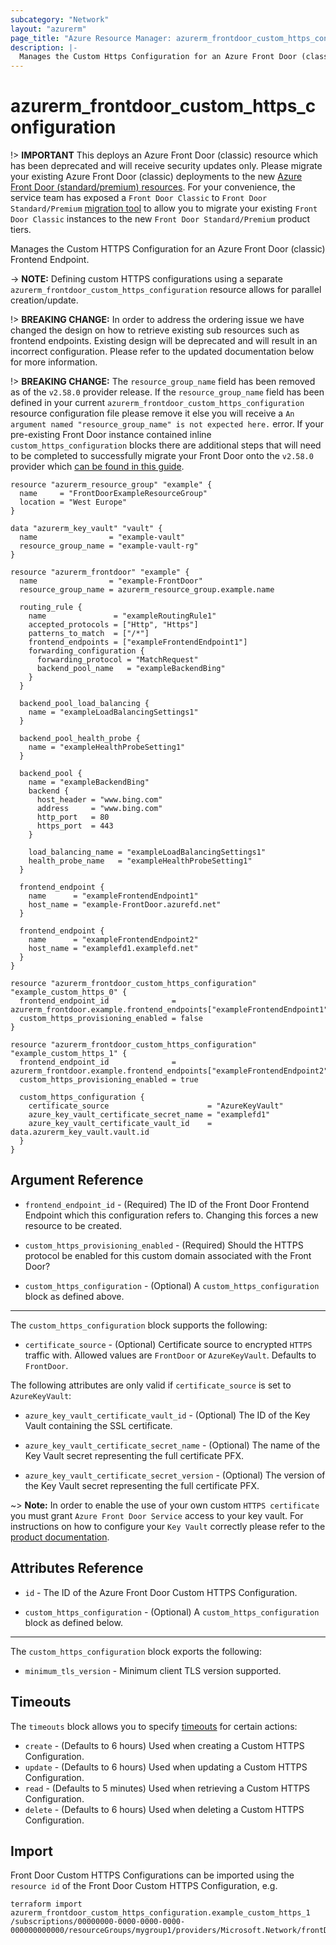 ```yaml
---
subcategory: "Network"
layout: "azurerm"
page_title: "Azure Resource Manager: azurerm_frontdoor_custom_https_configuration"
description: |-
  Manages the Custom Https Configuration for an Azure Front Door (classic) Frontend Endpoint.
---
```


# azurerm_frontdoor_custom_https_configuration

!> **IMPORTANT** This deploys an Azure Front Door (classic) resource which has been deprecated and will receive security updates only. Please migrate your existing Azure Front Door (classic) deployments to the new [Azure Front Door (standard/premium) resources](https://registry.terraform.io/providers/hashicorp/azurerm/latest/docs/resources/cdn_frontdoor_custom_domain). For your convenience, the service team has exposed a `Front Door Classic` to `Front Door Standard/Premium` [migration tool](https://learn.microsoft.com/azure/frontdoor/tier-migration) to allow you to migrate your existing `Front Door Classic` instances to the new `Front Door Standard/Premium` product tiers.

Manages the Custom HTTPS Configuration for an Azure Front Door (classic) Frontend Endpoint.

-> **NOTE:** Defining custom HTTPS configurations using a separate `azurerm_frontdoor_custom_https_configuration` resource allows for parallel creation/update.

!> **BREAKING CHANGE:** In order to address the ordering issue we have changed the design on how to retrieve existing sub resources such as frontend endpoints. Existing design will be deprecated and will result in an incorrect configuration. Please refer to the updated documentation below for more information.

!> **BREAKING CHANGE:** The `resource_group_name` field has been removed as of the `v2.58.0` provider release. If the `resource_group_name` field has been defined in your current `azurerm_frontdoor_custom_https_configuration` resource configuration file please remove it else you will receive a `An argument named "resource_group_name" is not expected here.` error. If your pre-existing Front Door instance contained inline `custom_https_configuration` blocks there are additional steps that will need to be completed to successfully migrate your Front Door onto the `v2.58.0` provider which [can be found in this guide](../guides/2.58.0-frontdoor-upgrade-guide.html).

```hcl
resource "azurerm_resource_group" "example" {
  name     = "FrontDoorExampleResourceGroup"
  location = "West Europe"
}

data "azurerm_key_vault" "vault" {
  name                = "example-vault"
  resource_group_name = "example-vault-rg"
}

resource "azurerm_frontdoor" "example" {
  name                = "example-FrontDoor"
  resource_group_name = azurerm_resource_group.example.name

  routing_rule {
    name               = "exampleRoutingRule1"
    accepted_protocols = ["Http", "Https"]
    patterns_to_match  = ["/*"]
    frontend_endpoints = ["exampleFrontendEndpoint1"]
    forwarding_configuration {
      forwarding_protocol = "MatchRequest"
      backend_pool_name   = "exampleBackendBing"
    }
  }

  backend_pool_load_balancing {
    name = "exampleLoadBalancingSettings1"
  }

  backend_pool_health_probe {
    name = "exampleHealthProbeSetting1"
  }

  backend_pool {
    name = "exampleBackendBing"
    backend {
      host_header = "www.bing.com"
      address     = "www.bing.com"
      http_port   = 80
      https_port  = 443
    }

    load_balancing_name = "exampleLoadBalancingSettings1"
    health_probe_name   = "exampleHealthProbeSetting1"
  }

  frontend_endpoint {
    name      = "exampleFrontendEndpoint1"
    host_name = "example-FrontDoor.azurefd.net"
  }

  frontend_endpoint {
    name      = "exampleFrontendEndpoint2"
    host_name = "examplefd1.examplefd.net"
  }
}

resource "azurerm_frontdoor_custom_https_configuration" "example_custom_https_0" {
  frontend_endpoint_id              = azurerm_frontdoor.example.frontend_endpoints["exampleFrontendEndpoint1"]
  custom_https_provisioning_enabled = false
}

resource "azurerm_frontdoor_custom_https_configuration" "example_custom_https_1" {
  frontend_endpoint_id              = azurerm_frontdoor.example.frontend_endpoints["exampleFrontendEndpoint2"]
  custom_https_provisioning_enabled = true

  custom_https_configuration {
    certificate_source                      = "AzureKeyVault"
    azure_key_vault_certificate_secret_name = "examplefd1"
    azure_key_vault_certificate_vault_id    = data.azurerm_key_vault.vault.id
  }
}
```

## Argument Reference

* `frontend_endpoint_id` - (Required) The ID of the Front Door Frontend Endpoint which this configuration refers to. Changing this forces a new resource to be created.

* `custom_https_provisioning_enabled` - (Required) Should the HTTPS protocol be enabled for this custom domain associated with the Front Door?

* `custom_https_configuration` - (Optional) A `custom_https_configuration` block as defined above.

---

The `custom_https_configuration` block supports the following:

* `certificate_source` - (Optional) Certificate source to encrypted `HTTPS` traffic with. Allowed values are `FrontDoor` or `AzureKeyVault`. Defaults to `FrontDoor`.

The following attributes are only valid if `certificate_source` is set to `AzureKeyVault`:

* `azure_key_vault_certificate_vault_id` - (Optional) The ID of the Key Vault containing the SSL certificate.

* `azure_key_vault_certificate_secret_name` - (Optional) The name of the Key Vault secret representing the full certificate PFX.

* `azure_key_vault_certificate_secret_version` - (Optional) The version of the Key Vault secret representing the full certificate PFX.

~> **Note:** In order to enable the use of your own custom `HTTPS certificate` you must grant `Azure Front Door Service` access to your key vault. For instructions on how to configure your `Key Vault` correctly please refer to the [product documentation](https://docs.microsoft.com/azure/frontdoor/front-door-custom-domain-https#option-2-use-your-own-certificate).

## Attributes Reference

* `id` - The ID of the Azure Front Door Custom HTTPS Configuration.

* `custom_https_configuration` - (Optional) A `custom_https_configuration` block as defined below.

---

The `custom_https_configuration` block exports the following:

* `minimum_tls_version` - Minimum client TLS version supported.

## Timeouts

The `timeouts` block allows you to specify [timeouts](https://www.terraform.io/language/resources/syntax#operation-timeouts) for certain actions:

* `create` - (Defaults to 6 hours) Used when creating a Custom HTTPS Configuration.
* `update` - (Defaults to 6 hours) Used when updating a Custom HTTPS Configuration.
* `read` - (Defaults to 5 minutes) Used when retrieving a Custom HTTPS Configuration.
* `delete` - (Defaults to 6 hours) Used when deleting a Custom HTTPS Configuration.

## Import

Front Door Custom HTTPS Configurations can be imported using the `resource id` of the Front Door Custom HTTPS Configuration, e.g.

```shell
terraform import azurerm_frontdoor_custom_https_configuration.example_custom_https_1 /subscriptions/00000000-0000-0000-0000-000000000000/resourceGroups/mygroup1/providers/Microsoft.Network/frontDoors/frontdoor1/customHttpsConfiguration/endpoint1
```
